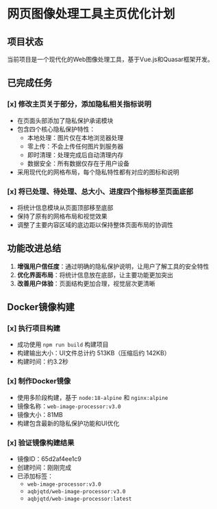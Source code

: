 # 网页图像处理工具主页优化计划

## 项目状态
当前项目是一个现代化的Web图像处理工具，基于Vue.js和Quasar框架开发。

## 已完成任务

### [x] 修改主页关于部分，添加隐私相关指标说明
- 在页面头部添加了隐私保护承诺模块
- 包含四个核心隐私保护特性：
  - 本地处理：图片仅在本地浏览器处理
  - 零上传：不会上传任何图片到服务器
  - 即时清理：处理完成后自动清理内存
  - 数据安全：所有数据仅存在于用户设备
- 采用现代化的网格布局，每个隐私特性都有对应的图标和说明

### [x] 将已处理、待处理、总大小、进度四个指标移至页面底部
- 将统计信息模块从页面顶部移至底部
- 保持了原有的网格布局和视觉效果
- 调整了主要内容区域的底边距以保持整体页面布局的协调性

## 功能改进总结
1. **增强用户信任度**：通过明确的隐私保护说明，让用户了解工具的安全特性
2. **优化界面布局**：将统计信息放在底部，让主要功能更加突出
3. **改善用户体验**：页面结构更加合理，视觉层次更清晰

## Docker镜像构建

### [x] 执行项目构建
- 成功使用 `npm run build` 构建项目
- 构建输出大小：UI文件总计约 513KB（压缩后约 142KB）
- 构建时间：约3.2秒

### [x] 制作Docker镜像
- 使用多阶段构建，基于 `node:18-alpine` 和 `nginx:alpine`
- 镜像名称：`web-image-processor:v3.0`
- 镜像大小：81MB
- 构建包含最新的隐私保护功能和UI优化

### [x] 验证镜像构建结果
- 镜像ID：65d2af4ee1c9
- 创建时间：刚刚完成
- 已添加标签：
  - `web-image-processor:v3.0`
  - `aqbjqtd/web-image-processor:v3.0`
  - `aqbjqtd/web-image-processor:latest`